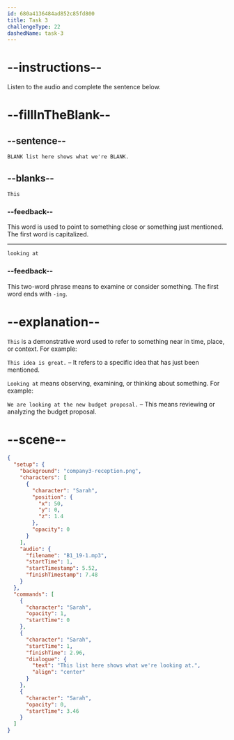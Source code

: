 ```yaml
---
id: 680a4136484ad852c85fd800
title: Task 3
challengeType: 22
dashedName: task-3
---
```


<!-- (Audio) Sarah: This list here shows what we're looking at. -->

# --instructions--

Listen to the audio and complete the sentence below.

# --fillInTheBlank--

## --sentence--

`BLANK list here shows what we're BLANK.`

## --blanks--

`This`

### --feedback--

This word is used to point to something close or something just mentioned. The first word is capitalized.

---

`looking at`

### --feedback--

This two-word phrase means to examine or consider something. The first word ends with `-ing`.

# --explanation--

`This` is a demonstrative word used to refer to something near in time, place, or context. For example:  

`This idea is great.` – It refers to a specific idea that has just been mentioned.

`Looking at` means observing, examining, or thinking about something. For example:  

`We are looking at the new budget proposal.` – This means reviewing or analyzing the budget proposal.

# --scene--

```json
{
  "setup": {
    "background": "company3-reception.png",
    "characters": [
      {
        "character": "Sarah",
        "position": {
          "x": 50,
          "y": 0,
          "z": 1.4
        },
        "opacity": 0
      }
    ],
    "audio": {
      "filename": "B1_19-1.mp3",
      "startTime": 1,
      "startTimestamp": 5.52,
      "finishTimestamp": 7.48
    }
  },
  "commands": [
    {
      "character": "Sarah",
      "opacity": 1,
      "startTime": 0
    },
    {
      "character": "Sarah",
      "startTime": 1,
      "finishTime": 2.96,
      "dialogue": {
        "text": "This list here shows what we're looking at.",
        "align": "center"
      }
    },
    {
      "character": "Sarah",
      "opacity": 0,
      "startTime": 3.46
    }
  ]
}
```
